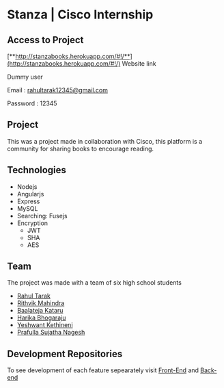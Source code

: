 # Stanza | Cisco Internship

## Access to Project

[**http://stanzabooks.herokuapp.com/#!/**](http://stanzabooks.herokuapp.com/#!/) Website link

Dummy user

Email : rahultarak12345@gmail.com

Password : 12345


## Project
This was a project made in collaboration with Cisco, this platform is a community for sharing books to encourage reading.

## Technologies 
- Nodejs
- Angularjs
- Express
- MySQL
- Searching: Fusejs
- Encryption
  - JWT
  - SHA
  - AES


## Team
The project was made with a team of six high school students 

- [Rahul Tarak]( https://github.com/CryogenicPlanet)
- [Rithvik Mahindra](https://github.com/Nexus987)
- [Baalateja Kataru](https://github.com/BK-Modding)
- [Harika Bhogaraju](https://github.com/HarikaBhogaraju)
- [Yeshwant Kethineni](https://github.com/YeshYyyK) 
- [Prafulla Sujatha Nagesh](https://github.com/popxxisjustaflower) 



## Development Repositories

To see development of each feature sepearately visit [Front-End](https://github.com/CryogenicPlanet/Cisco-internship) and [Back-end](https://github.com/CryogenicPlanet/cisco-backend)
